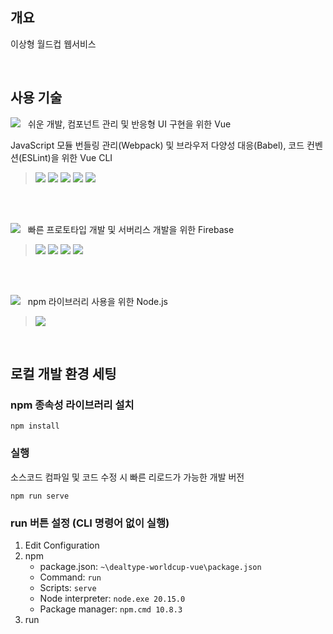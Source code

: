 ## 개요
이상형 월드컵 웹서비스

<br>

## 사용 기술

<img src="https://img.shields.io/badge/Vue.js-4FC08D?style=for-the-badge&logo=vue.js&logoColor=white"/>&nbsp;&nbsp;&nbsp;쉬운 개발, 컴포넌트 관리 및 반응형 UI 구현을 위한 Vue
<p>JavaScript 모듈 번들링 관리(Webpack) 및 브라우저 다양성 대응(Babel), 코드 컨벤션(ESLint)을 위한 Vue CLI</p>

><p>
>  <img src="https://img.shields.io/badge/HTML5-E34F26?style=for-the-badge&logo=html5&logoColor=white"/>
>  <img src="https://img.shields.io/badge/CSS3-1572B6?style=for-the-badge&logo=css3&logoColor=white"/>
>  <img src="https://img.shields.io/badge/JavaScript-F7DF1E?style=for-the-badge&logo=javascript&logoColor=white"/>
>  <img src="https://img.shields.io/badge/Webpack-8DD6F9?style=for-the-badge&logo=webpack&logoColor=white"/>
>  <img src="https://img.shields.io/badge/Babel-F9DC3E?style=for-the-badge&logo=babel&logoColor=white"/>
></p>

<br>
<br>

<img src="https://img.shields.io/badge/Firebase-DD2C00?style=for-the-badge&logo=firebase&logoColor=white"/>&nbsp;&nbsp;&nbsp;빠른 프로토타입 개발 및 서버리스 개발을 위한 Firebase

><p>
>  <img src="https://img.shields.io/badge/Authentication-FEC400?style=for-the-badge&logo=firebase&logoColor=white"/>
>  <img src="https://img.shields.io/badge/Realtime Database-FEC400?style=for-the-badge&logo=firebase&logoColor=white"/>
>  <img src="https://img.shields.io/badge/Storage-FEC400?style=for-the-badge&logo=firebase&logoColor=white"/>
>  <img src="https://img.shields.io/badge/Hosting-FEC400?style=for-the-badge&logo=firebase&logoColor=white"/>
></p>

<br>
<br>

<img src="https://img.shields.io/badge/Node.js-5FA04E?style=for-the-badge&logo=Node.js&logoColor=white"/>&nbsp;&nbsp;&nbsp;npm 라이브러리 사용을 위한 Node.js

><p>
>  <img src="https://img.shields.io/badge/npm-CB3837?style=for-the-badge&logo=npm&logoColor=white"/>
></p>

<br>

## 로컬 개발 환경 세팅

### npm 종속성 라이브러리 설치
```
npm install
```

### 실행
소스코드 컴파일 및 코드 수정 시 빠른 리로드가 가능한 개발 버전
```
npm run serve
```

### run 버튼 설정 (CLI 명령어 없이 실행)

1. Edit Configuration
2. npm
    - package.json: `~\dealtype-worldcup-vue\package.json`
    - Command: `run`
    - Scripts: `serve`
    - Node interpreter: `node.exe 20.15.0`
    - Package manager: `npm.cmd 10.8.3`
3. run